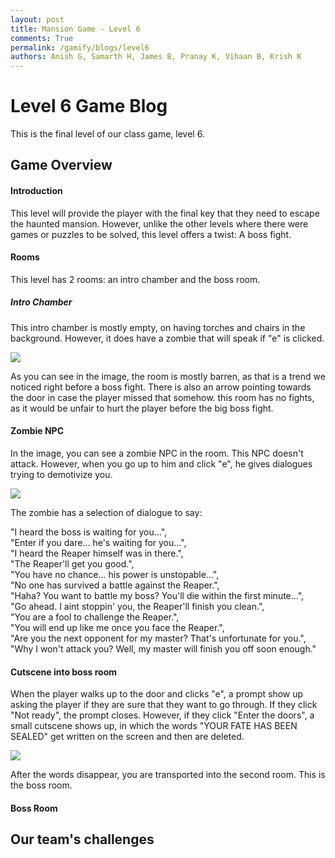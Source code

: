 ```yaml
---
layout: post
title: Mansion Game - Level 6
comments: True
permalink: /gamify/blogs/level6
authors: Anish G, Samarth H, James B, Pranay K, Vihaan B, Krish K
---
```


# Level 6 Game Blog

This is the final level of our class game, level 6. 

## Game Overview

#### Introduction

This level will provide the player with the final key that they need to escape the haunted mansion. However, unlike the other levels where there were games or puzzles to be solved, this level offers a twist: A boss fight.

#### Rooms

This level has 2 rooms: an intro chamber and the boss room.

##### Intro Chamber

This intro chamber is mostly empty, on having torches and chairs in the background. However, it does have a zombie that will speak if "e" is clicked. 


![]({{site.baseurl}}/images/MansionGameBlog/IntroChamberWithStuff.png)

As you can see in the image, the room is mostly barren, as that is a trend we noticed right before a boss fight. There is also an arrow pointing towards the door in case the player missed that somehow. this room has no fights, as it would be unfair to hurt the player before the big boss fight. 

#### Zombie NPC

In the image, you can see a zombie NPC in the room. This NPC doesn't attack. However, when you go up to him and click "e", he gives dialogues trying to demotivize you. 

![]({{site.baseurl}}/images/MansionGameBlog/ZombieDialogueBlog.png)

The zombie has a selection of dialogue to say:

"I heard the boss is waiting for you...",  
"Enter if you dare... he's waiting for you...",  
"I heard the Reaper himself was in there.",  
"The Reaper'll get you good.",  
"You have no chance... his power is unstopable...",  
"No one has survived a battle against the Reaper.",  
"Haha? You want to battle my boss? You'll die within the first minute...",  
"Go ahead. I aint stoppin' you, the Reaper'll finish you clean.",  
"You are a fool to challenge the Reaper.",  
"You will end up like me once you face the Reaper.",  
"Are you the next opponent for my master? That's unfortunate for you.",  
"Why I won't attack you? Well, my master will finish you off soon enough."  

#### Cutscene into boss room

When the player walks up to the door and clicks "e", a prompt show up asking the player if they are sure that they want to go through. If they click "Not ready", the prompt closes. However, if they click "Enter the doors", a small cutscene shows up, in which the words "YOUR FATE HAS BEEN SEALED" get written on the screen and then are deleted.

![]({{site.baseurl}}/images/MansionGameBlog/CutsceneToBoss.png)

After the words disappear, you are transported into the second room. This is the boss room.

#### Boss Room

## Our team's challenges